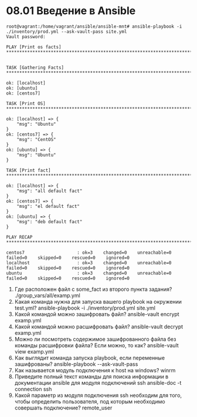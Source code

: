 # 08.01 Введение в Ansible

```
root@vagrant:/home/vagrant/ansible/ansible-mnt# ansible-playbook -i ./inventory/prod.yml --ask-vault-pass site.yml
Vault password:

PLAY [Print os facts] **************************************************************************************************


TASK [Gathering Facts] *************************************************************************************************

ok: [localhost]
ok: [ubuntu]
ok: [centos7]

TASK [Print OS] ********************************************************************************************************

ok: [localhost] => {
    "msg": "Ubuntu"
}
ok: [centos7] => {
    "msg": "CentOS"
}
ok: [ubuntu] => {
    "msg": "Ubuntu"
}

TASK [Print fact] ******************************************************************************************************

ok: [localhost] => {
    "msg": "all default fact"
}
ok: [centos7] => {
    "msg": "el default fact"
}
ok: [ubuntu] => {
    "msg": "deb default fact"
}

PLAY RECAP *************************************************************************************************************

centos7                    : ok=3    changed=0    unreachable=0    failed=0    skipped=0    rescued=0    ignored=0
localhost                  : ok=3    changed=0    unreachable=0    failed=0    skipped=0    rescued=0    ignored=0
ubuntu                     : ok=3    changed=0    unreachable=0    failed=0    skipped=0    rescued=0    ignored=0
```




1. Где расположен файл с some_fact из второго пункта задания?
./group_vars/all/examp.yml
2. Какая команда нужна для запуска вашего playbook на окружении test.yml?
ansible-playbook -i ./inventory/prod.yml site.yml
3. Какой командой можно зашифровать файл?
ansible-vault encrypt examp.yml
4. Какой командой можно расшифровать файл?
ansible-vault decrypt examp.yml
5. Можно ли посмотреть содержимое зашифрованного файла без команды расшифровки файла? Если можно, то как?
ansible-vault view examp.yml
6. Как выглядит команда запуска playbook, если переменные зашифрованы?
ansible-playbook --ask-vault-pass 
7. Как называется модуль подключения к host на windows?
winrm
8. Приведите полный текст команды для поиска информации в документации ansible для модуля подключений ssh
ansible-doc -t connection ssh
9. Какой параметр из модуля подключения ssh необходим для того, чтобы определить пользователя, под которым необходимо совершать подключение?
remote_user

